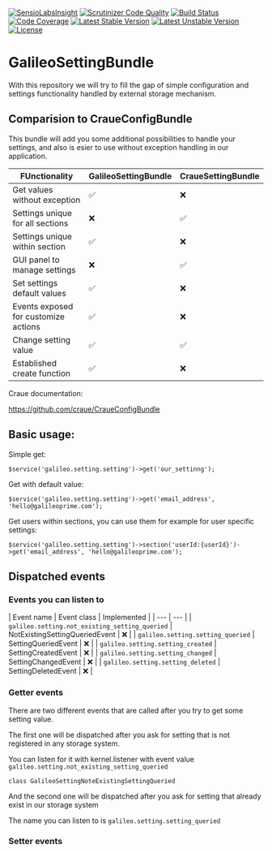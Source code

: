 [![SensioLabsInsight](https://insight.sensiolabs.com/projects/b0f4ac5f-a7fa-443d-a9d5-4361e395c3aa/mini.png)](https://insight.sensiolabs.com/projects/b0f4ac5f-a7fa-443d-a9d5-4361e395c3aa)
[![Scrutinizer Code Quality](https://scrutinizer-ci.com/g/galileo/GalileoSettingBundle/badges/quality-score.png?b=master)](https://scrutinizer-ci.com/g/galileo/GalileoSettingBundle/?branch=master)
[![Build Status](https://scrutinizer-ci.com/g/galileo/GalileoSettingBundle/badges/build.png?b=master)](https://scrutinizer-ci.com/g/galileo/GalileoSettingBundle/build-status/master)
[![Code Coverage](https://scrutinizer-ci.com/g/galileo/GalileoSettingBundle/badges/coverage.png?b=master)](https://scrutinizer-ci.com/g/galileo/GalileoSettingBundle/?branch=master)
[![Latest Stable Version](https://poser.pugx.org/galileo/galileo-setting-bundle/v/stable)](https://packagist.org/packages/galileo/galileo-setting-bundle)
[![Latest Unstable Version](https://poser.pugx.org/galileo/galileo-setting-bundle/v/unstable)](https://packagist.org/packages/galileo/galileo-setting-bundle)
[![License](https://poser.pugx.org/galileo/galileo-setting-bundle/license)](https://packagist.org/packages/galileo/galileo-setting-bundle)

# GalileoSettingBundle

With this repository we will try to fill the gap of simple configuration and settings functionality handled by external storage mechanism.

## Comparision to CraueConfigBundle

This bundle will add you some additional possibilities to handle your settings, and also is esier to use without exception handling in our application.

| FUnctionality                        | GalileoSettingBundle | CraueSettingBundle |
| ---                                  | ---                  | ---                |
| Get values without exception         | :white_check_mark:   | :x:                |
| Settings unique for all sections     | :x:                  | :white_check_mark: |
| Settings unique within section       | :white_check_mark:   | :x:                |
| GUI panel to manage settings         | :x:                  | :white_check_mark: |
| Set settings default values          | :white_check_mark:   | :x:                |
| Events exposed for customize actions | :white_check_mark:   | :x:                |
| Change setting value                 | :white_check_mark:   | :white_check_mark: |
| Established create function          | :white_check_mark:   | :x:                |

Craue documentation:

https://github.com/craue/CraueConfigBundle

## Basic usage:

Simple get:
~~~
$service('galileo.setting.setting')->get('our_settinng');
~~~

Get with default value:

~~~
$service('galileo.setting.setting')->get('email_address', 'hello@galileoprime.com');
~~~

Get users within sections, you can use them for example for user specific settings:

~~~
$service('galileo.setting.setting')->section('userId:{userId}')->get('email_address', 'hello@galileoprime.com');
~~~

## Dispatched events

### Events you can listen to

| Event name | Event class | Implemented |
| --- | --- |
| `galileo.setting.not_existing_setting_queried` | NotExistingSettingQueriedEvent | :x: |
| `galileo.setting.setting_queried`              | SettingQueriedEvent            | :x: |
| `galileo.setting.setting_created`              | SettingCreatedEvent            | :x: |
| `galileo.setting.setting_changed`              | SettingChangedEvent            | :x: |
| `galileo.setting.setting_deleted`              | SettingDeletedEvent            | :x: |

### Getter events 

There are two different events that are called after you try to get some setting value. 

The first one will be dispatched after you ask for setting that is not registered in any storage system.

You can listen for it with kernel.listener with event value `galileo.setting.not_existing_setting_queried`

~~~
class GalileoSettingNoteExistingSettingQueried
~~~

And the second one will be dispatched after you ask for setting that already exist in our storage system

The name you can listen to is `galileo.setting.setting_queried`

### Setter events
